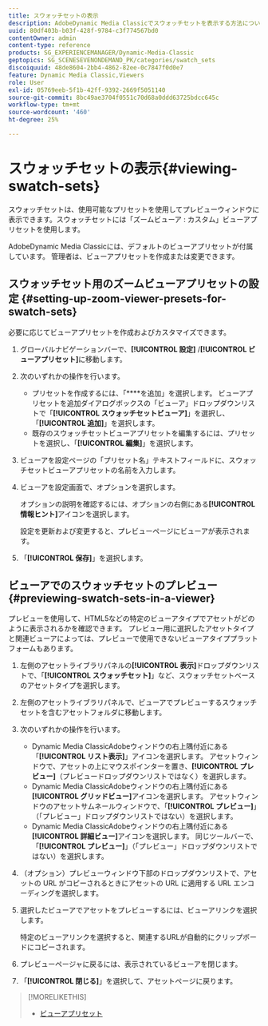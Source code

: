 ```yaml
---
title: スウォッチセットの表示
description: AdobeDynamic Media Classicでスウォッチセットを表示する方法について説明します。
uuid: 80df403b-b03f-428f-9784-c3f774567bd0
contentOwner: admin
content-type: reference
products: SG_EXPERIENCEMANAGER/Dynamic-Media-Classic
geptopics: SG_SCENESEVENONDEMAND_PK/categories/swatch_sets
discoiquuid: 48de8604-2bb4-4862-82ee-0c7847f0d0e7
feature: Dynamic Media Classic,Viewers
role: User
exl-id: 05769eeb-5f1b-42ff-9392-2669f5051140
source-git-commit: 8bc49ae3704f0551c70d68a0ddd63725bdcc645c
workflow-type: tm+mt
source-wordcount: '460'
ht-degree: 25%

---
```


# スウォッチセットの表示{#viewing-swatch-sets}

スウォッチセットは、使用可能なプリセットを使用してプレビューウィンドウに表示できます。スウォッチセットには「ズームビューア : カスタム」ビューアプリセットを使用します。

AdobeDynamic Media Classicには、デフォルトのビューアプリセットが付属しています。 管理者は、ビューアプリセットを作成または変更できます。

## スウォッチセット用のズームビューアプリセットの設定 {#setting-up-zoom-viewer-presets-for-swatch-sets}

必要に応じてビューアプリセットを作成およびカスタマイズできます。

1. グローバルナビゲーションバーで、**[!UICONTROL 設定]** /**[!UICONTROL ビューアプリセット]**&#x200B;に移動します。
1. 次のいずれかの操作を行います。

   * プリセットを作成するには、「****&#x200B;を追加」を選択します。 ビューアプリセットを追加ダイアログボックスの「ビューア」ドロップダウンリストで「**[!UICONTROL スウォッチセットビューア]**」を選択し、「**[!UICONTROL 追加]**」を選択します。
   * 既存のスウォッチセットビューアプリセットを編集するには、プリセットを選択し、「**[!UICONTROL 編集]**」を選択します。

1. ビューアを設定ページの「プリセット名」テキストフィールドに、スウォッチセットビューアプリセットの名前を入力します。
1. ビューアを設定画面で、オプションを選択します。

   オプションの説明を確認するには、オプションの右側にある&#x200B;**[!UICONTROL 情報ヒント]**&#x200B;アイコンを選択します。

   設定を更新および変更すると、プレビューページにビューアが表示されます。

1. 「**[!UICONTROL 保存]**」を選択します。

## ビューアでのスウォッチセットのプレビュー {#previewing-swatch-sets-in-a-viewer}

プレビューを使用して、HTML5などの特定のビューアタイプでアセットがどのように表示されるかを確認できます。 プレビュー用に選択したアセットタイプと関連ビューアによっては、プレビューで使用できないビューアタイププラットフォームもあります。

1. 左側のアセットライブラリパネルの&#x200B;**[!UICONTROL 表示]**&#x200B;ドロップダウンリストで、「**[!UICONTROL スウォッチセット]**」など、スウォッチセットベースのアセットタイプを選択します。
1. 左側のアセットライブラリパネルで、ビューアでプレビューするスウォッチセットを含むアセットフォルダに移動します。
1. 次のいずれかの操作を行います。

   * Dynamic Media ClassicAdobeウィンドウの右上隅付近にある「**[!UICONTROL リスト表示]**」アイコンを選択します。 アセットウィンドウで、アセットの上にマウスポインターを置き、**[!UICONTROL プレビュー]**（プレビュードロップダウンリストではなく）を選択します。
   * Dynamic Media ClassicAdobeウィンドウの右上隅付近にある&#x200B;**[!UICONTROL グリッドビュー]**&#x200B;アイコンを選択します。 アセットウィンドウのアセットサムネールウィンドウで、「**[!UICONTROL プレビュー]**」（「プレビュー」ドロップダウンリストではない）を選択します。
   * Dynamic Media ClassicAdobeウィンドウの右上隅付近にある&#x200B;**[!UICONTROL 詳細ビュー]**&#x200B;アイコンを選択します。 同じツールバーで、「**[!UICONTROL プレビュー]**」（「プレビュー」ドロップダウンリストではない）を選択します。

1. （オプション）プレビューウィンドウ下部のドロップダウンリストで、アセットの URL がコピーされるときにアセットの URL に適用する URL エンコーディングを選択します。
1. 選択したビューアでアセットをプレビューするには、ビューアリンクを選択します。

   特定のビューアリンクを選択すると、関連するURLが自動的にクリップボードにコピーされます。

1. プレビューページャに戻るには、表示されているビューアを閉じます。
1. 「**[!UICONTROL 閉じる]**」を選択して、アセットページに戻ります。

>[!MORELIKETHIS]
>
>* [ビューアプリセット](application-setup.md#viewer_presets)

